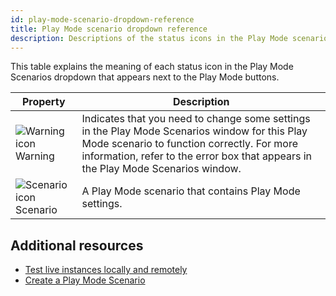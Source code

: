 ```yaml
---
id: play-mode-scenario-dropdown-reference
title: Play Mode scenario dropdown reference
description: Descriptions of the status icons in the Play Mode scenario dropdown.
---
```

This table explains the meaning of each status icon in the Play Mode Scenarios dropdown that appears next to the Play Mode buttons.

|**Property**|**Description**|
|-|-|
|![Warning icon](/img/Warning-32.png) Warning|Indicates that you need to change some settings in the Play Mode Scenarios window for this Play Mode scenario to function correctly. For more information, refer to the error box that appears in the Play Mode Scenarios window. |
|![Scenario icon](/img/d_PlaymodeScenario-32.png) Scenario| A Play Mode scenario that contains Play Mode settings.|

## Additional resources
* [Test live instances locally and remotely](play-mode-scenario-about.md)
* [Create a Play Mode Scenario](play-mode-scenario-create.md)